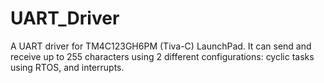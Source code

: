 # UART_Driver

A UART driver for TM4C123GH6PM (Tiva-C) LaunchPad. It can send and receive up to 255 characters using 2 different configurations: cyclic tasks using RTOS, and interrupts.
